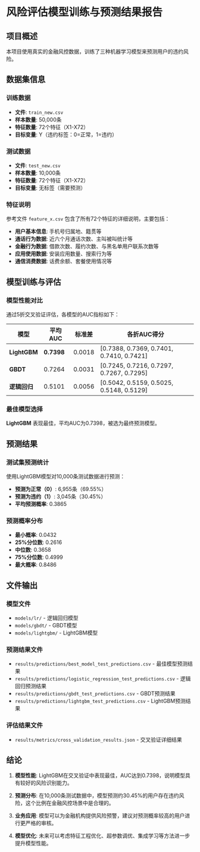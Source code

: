 # 风险评估模型训练与预测结果报告

## 项目概述
本项目使用真实的金融风控数据，训练了三种机器学习模型来预测用户的违约风险。

## 数据集信息

### 训练数据
- **文件**: `train_new.csv`
- **样本数量**: 50,000条
- **特征数量**: 72个特征（X1-X72）
- **目标变量**: Y（违约标签：0=正常，1=违约）

### 测试数据
- **文件**: `test_new.csv`
- **样本数量**: 10,000条
- **特征数量**: 72个特征（X1-X72）
- **目标变量**: 无标签（需要预测）

### 特征说明
参考文件 `feature_x.csv` 包含了所有72个特征的详细说明，主要包括：
- **用户基本信息**: 手机号归属地、籍贯等
- **通话行为数据**: 近六个月通话次数、主叫被叫统计等
- **金融行为数据**: 借款次数、履约次数、与黑名单用户联系次数等
- **应用使用数据**: 安装应用数量、搜索行为等
- **通信消费数据**: 话费余额、套餐使用情况等

## 模型训练与评估

### 模型性能对比
通过5折交叉验证评估，各模型的AUC指标如下：

| 模型 | 平均AUC | 标准差 | 各折AUC得分 |
|------|---------|---------|-------------|
| **LightGBM** | **0.7398** | 0.0018 | [0.7388, 0.7369, 0.7401, 0.7410, 0.7421] |
| **GBDT** | 0.7264 | 0.0031 | [0.7245, 0.7216, 0.7297, 0.7267, 0.7295] |
| **逻辑回归** | 0.5101 | 0.0056 | [0.5042, 0.5159, 0.5025, 0.5148, 0.5129] |

### 最佳模型选择
**LightGBM** 表现最佳，平均AUC为0.7398，被选为最终预测模型。

## 预测结果

### 测试集预测统计
使用LightGBM模型对10,000条测试数据进行预测：

- **预测为正常（0）**: 6,955条（69.55%）
- **预测为违约（1）**: 3,045条（30.45%）
- **平均预测概率**: 0.3865

### 预测概率分布
- **最小概率**: 0.0432
- **25%分位数**: 0.2616
- **中位数**: 0.3658
- **75%分位数**: 0.4999
- **最大概率**: 0.8486

## 文件输出

### 模型文件
- `models/lr/` - 逻辑回归模型
- `models/gbdt/` - GBDT模型  
- `models/lightgbm/` - LightGBM模型

### 预测结果文件
- `results/predictions/best_model_test_predictions.csv` - 最佳模型预测结果
- `results/predictions/logistic_regression_test_predictions.csv` - 逻辑回归预测结果
- `results/predictions/gbdt_test_predictions.csv` - GBDT预测结果
- `results/predictions/lightgbm_test_predictions.csv` - LightGBM预测结果

### 评估结果文件
- `results/metrics/cross_validation_results.json` - 交叉验证详细结果

## 结论

1. **模型性能**: LightGBM在交叉验证中表现最佳，AUC达到0.7398，说明模型具有较好的风险识别能力。

2. **预测分布**: 在10,000条测试数据中，模型预测约30.45%的用户存在违约风险，这个比例在金融风控场景中是合理的。

3. **业务应用**: 模型可以为金融机构提供风险预警，建议对预测概率较高的用户进行更严格的审核。

4. **模型优化**: 未来可以考虑特征工程优化、超参数调优、集成学习等方法进一步提升模型性能。